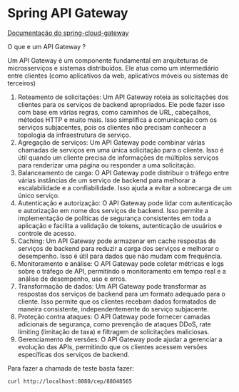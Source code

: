 # Spring API Gateway

[Documentação do spring-cloud-gateway](https://spring.io/projects/spring-cloud-gateway)

O que e um API Gateway ?

Um API Gateway é um componente fundamental em arquiteturas de 
microsserviços e sistemas distribuídos. Ele atua como um 
intermediário entre clientes (como aplicativos da web, 
aplicativos móveis ou sistemas de terceiros)

1. Roteamento de solicitações: Um API Gateway roteia as solicitações dos clientes para os serviços de backend apropriados. Ele pode fazer isso com base em várias regras, como caminhos de URL, cabeçalhos, métodos HTTP e muito mais. Isso simplifica a comunicação com os serviços subjacentes, pois os clientes não precisam conhecer a topologia da infraestrutura de serviço.
2. Agregação de serviços: Um API Gateway pode combinar várias chamadas de serviços em uma única solicitação para o cliente. Isso é útil quando um cliente precisa de informações de múltiplos serviços para renderizar uma página ou responder a uma solicitação.
3. Balanceamento de carga: O API Gateway pode distribuir o tráfego entre várias instâncias de um serviço de backend para melhorar a escalabilidade e a confiabilidade. Isso ajuda a evitar a sobrecarga de um único serviço.
4. Autenticação e autorização: O API Gateway pode lidar com autenticação e autorização em nome dos serviços de backend. Isso permite a implementação de políticas de segurança consistentes em toda a aplicação e facilita a validação de tokens, autenticação de usuários e controle de acesso.
5. Caching: Um API Gateway pode armazenar em cache respostas de serviços de backend para reduzir a carga dos serviços e melhorar o desempenho. Isso é útil para dados que não mudam com frequência.
6. Monitoramento e análise: O API Gateway pode coletar métricas e logs sobre o tráfego de API, permitindo o monitoramento em tempo real e a análise de desempenho, uso e erros.
7. Transformação de dados: Um API Gateway pode transformar as respostas dos serviços de backend para um formato adequado para o cliente. Isso permite que os clientes recebam dados formatados de maneira consistente, independentemente do serviço subjacente.
8. Proteção contra ataques: O API Gateway pode fornecer camadas adicionais de segurança, como prevenção de ataques DDoS, rate limiting (limitação de taxa) e filtragem de solicitações maliciosas.
9. Gerenciamento de versões: O API Gateway pode ajudar a gerenciar a evolução das APIs, permitindo que os clientes acessem versões específicas dos serviços de backend.

Para fazer a chamada de teste basta fazer:

```shell
curl http://localhost:8080/cep/88048565
```